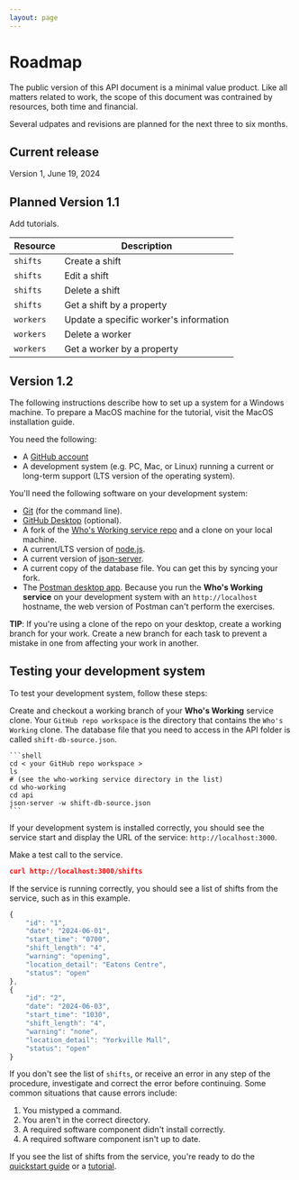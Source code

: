 ```yaml
---
layout: page
---
```


# Roadmap

The public version of this API document is a minimal value product. Like all matters related to work, the scope of this document was contrained by resources, both time and financial.

Several udpates and revisions are planned for the next three to six months.

## Current release

Version 1, June 19, 2024


## Planned Version 1.1

Add tutorials.

| Resource | Description |
| ------------- | ----------- |
| `shifts`     | Create a shift  |
| `shifts`     | Edit a shift  |
| `shifts`     | Delete a shift  |
| `shifts`     | Get a shift by a property  |
| `workers`    | Update a specific worker's information  |
| `workers`    | Delete a worker |
| `workers`    | Get a worker by a property  |

## Version 1.2

The following instructions describe how to set up a system for a Windows machine. To prepare a MacOS machine for the tutorial, visit the MacOS installation guide.

You need the following:

* A [GitHub account](https://github.com)
* A development system (e.g. PC, Mac, or Linux) running a current or
long-term support (LTS version of the operating system).

You'll need the following software on your development system:

* [Git](https://docs.github.com/en/get-started/quickstart/set-up-git) (for the command line).
* [GitHub Desktop](https://desktop.github.com) (optional).
* A fork of the [Who's Working service repo](https://github.com/writingteacher/who-working) and a clone on your local machine.
* A current/LTS version of [node.js](https://nodejs.org/en/).
* A current version of [json-server](https://www.npmjs.com/package/json-server).
* A current copy of the database file. You can get this by syncing your fork.
* The [Postman desktop app](https://www.postman.com/downloads/). Because you run the **Who's Working service** on your development system with an `http://localhost` hostname, the web version of Postman can't perform the exercises.

**TIP**: If you're using a clone of the repo on your desktop, create a working branch for your work. Create a new branch for each task to prevent a mistake in one from affecting your work in another.

## Testing your development system

To test your development system, follow these steps:

Create and checkout a working branch of your **Who's Working** service clone. Your `GitHub repo workspace` is the directory that contains the `Who's Working` clone. The database file that you need to access in the API folder is called `shift-db-source.json`.

    ```shell
    cd < your GitHub repo workspace >
    ls
    # (see the who-working service directory in the list)
    cd who-working
    cd api
    json-server -w shift-db-source.json
    ```

If your development system is installed correctly, you should see the service start and display the URL of the service: `http://localhost:3000`.

Make a test call to the service.

```json
curl http://localhost:3000/shifts
```

If the service is running correctly, you should see a list of shifts from the service, such as in this example.

```js
{
    "id": "1",
    "date": "2024-06-01",
    "start_time": "0700",
    "shift_length": "4",
    "warning": "opening",
    "location_detail": "Eatons Centre",
    "status": "open"
},
{
    "id": "2",
    "date": "2024-06-03",
    "start_time": "1030",
    "shift_length": "4",
    "warning": "none",
    "location_detail": "Yorkville Mall",
    "status": "open"
}
```

If you don't see the list of `shifts`, or receive an error in any step
of the procedure, investigate and correct the error before continuing.
Some common situations that cause errors include:

1. You mistyped a command.
2. You aren't in the correct directory.
3. A required software component didn't install correctly.
4. A required software component isn't up to date.

If you see the list of shifts from the service, you're ready to do the [quickstart guide](../api/quickstart_working.md) or a [tutorial](update-a-shift.md).
